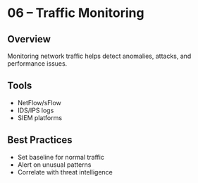 # 06 – Traffic Monitoring

## Overview
Monitoring network traffic helps detect anomalies, attacks, and performance issues.

## Tools
- NetFlow/sFlow
- IDS/IPS logs
- SIEM platforms

## Best Practices
- Set baseline for normal traffic
- Alert on unusual patterns
- Correlate with threat intelligence
